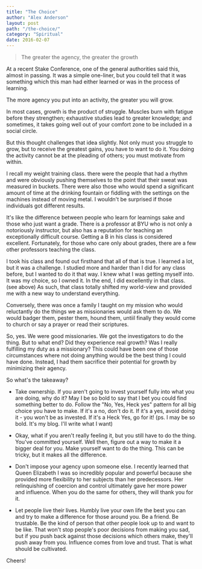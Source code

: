 ```yaml
---
title: "The Choice"
author: "Alex Anderson"
layout: post
path: "/the-choice/"
category: "Spiritual"
date: 2016-02-07
---
```


> The greater the agency, the greater the growth

At a recent Stake Conference, one of the general authorities said this, almost in passing. It was a simple one-liner, but you could tell that it was something which this man had either learned or was in the process of learning.

The more agency you put into an activity, the greater you will grow.

In most cases, growth is the product of struggle. Muscles burn with fatigue before they strengthen; exhaustive studies lead to greater knowledge; and sometimes, it takes going well out of your comfort zone to be included in a social circle.

But this thought challenges that idea slightly. Not only must you struggle to grow, but to receive the greatest gains, you have to want to do it. You doing the activity cannot be at the pleading of others; you must motivate from within.

I recall my weight training class. there were the people that had a rhythm and were obviously pushing themselves to the point that their sweat was measured in buckets. There were also those who would spend a significant amount of time at the drinking fountain or fiddling with the settings on the machines instead of moving metal. I wouldn't be surprised if those individuals got different results.

It's like the difference between people who learn for learnings sake and those who just want a grade. There is a professor at BYU who is not only a notoriously instructor, but also has a reputation for teaching an exceptionally difficult course. Getting a B in his class is considered excellent. Fortunately, for those who care only about grades, there are a few other professors teaching the class.

I took his class and found out firsthand that all of that is true. I learned a lot, but it was a challenge. I studied more and harder than I did for any class before, but I wanted to do it that way. I knew what I was getting myself into. It was my choice, so I owned it. In the end, I did excellently in that class. (see above) As such, that class totally shifted my world-view and provided me with a new way to understand everything.

Conversely, there was once a family I taught on my mission who would reluctantly do the things we as missionaries would ask them to do. We would badger them, pester them, hound them, untiil finally they would come to church or say a prayer or read their scriptures.

So, yes. We were good missionaries. We got the investigators to do the thing. But to what end? Did they experience real growth? Was I really fulfilling my duty as a missionary? This could have been one of those circumstances where not doing anything would be the best thing I could have done. Instead, I had them sacrifice their potential for growth by minimizing their agency.

So what's the takeaway?

- Take ownership. If you aren't going to invest yourself fully into what you are doing, why do it? May I be so bold to say that I bet you could find something better to do. Follow the "No, Yes, Heck yes" pattern for all big choice you have to make. If it's a no, don't do it. If it's a yes, avoid doing it - you won't be as invested. If it's a Heck Yes, go for it! (ps. I may be so bold. It's my blog. I'll write what I want)

- Okay, what if you aren't really feeling it, but you still have to do the thing. You've committed yourself. Well then, figure out a way to make it a bigger deal for you. Make yourself want to do the thing. This can be tricky, but it makes all the difference.

- Don't impose your agency upon someone else. I recently learned that Queen Elizabeth I was so incredibly popular and powerful because she provided more flexibility to her subjects than her predecessors. Her relinquishing of coercion and control ultimately gave her more power and influence. When you do the same for others, they will thank you for it.

- Let people live their lives. Humbly live your own life the best you can and try to make a difference for those around you. Be a friend. Be trustable. Be the kind of person that other people look up to and want to be like. That won't stop people's poor decisions from making you sad, but if you push back against those decisions which others make, they'll push away from you. Influence comes from love and trust. That is what should be cultivated.

Cheers!
